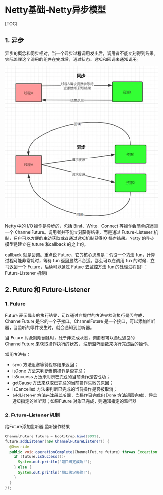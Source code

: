 # Netty基础-Netty异步模型

[TOC]

## 1. 异步

异步的概念和同步相对，当一个异步过程调用发出后，调用者不能立刻得到结果。实际处理这个调用的组件在完成后，通过状态、通知和回调来通知调用。

![png](images/异步线程模型示意图.png)

Netty 中的 I/O 操作是异步的，包括 Bind、Write、Connect 等操作会简单的返回一个 ChannelFuture。调用者并不能立刻获得结果，而是通过 Future-Listener 机制，用户可以方便的主动获取或者通过通知机制获得IO 操作结果。Netty 的异步模型是建立在 future 和callback 的之上的。

callback 就是回调。重点说 Future，它的核心思想是：假设一个方法 fun，计算过程可能非常耗时，等待 fun 返回显然不合适。那么可以在调用 fun 的时候，立马返回一个 Future，后续可以通过 Future 去监控方法 fun 的处理过程(即 ： Future-Listener 机制)

## 2. Future 和 Future-Listener

### 1. Future

Future 表示异步的执行结果，可以通过它提供的方法来检测执行是否完成，ChannelFuture 是它的一个子接口。ChannelFuture 是一个接口，可以添加监听器，当监听的事件发生时，就会通知到监听器。

当 Future 对象刚刚创建时，处于非完成状态，调用者可以通过返回的 ChannelFuture 来获取操作执行的状态， 注册监听函数来执行完成后的操作。

常用方法有：

- sync 方法阻塞等待程序结果返回；
- isDone 方法来判断当前操作是否完成；
- isSuccess 方法来判断已完成的当前操作是否成功；
- getCause 方法来获取已完成的当前操作失败的原因；
- isCancelled 方法来判断已完成的当前操作是否被取消；
- addListener 方法来注册监听器，当操作已完成(isDone 方法返回完成)，将会通知指定的监听器；如果Future 对象已完成，则通知指定的监听器

### 2. Future-Listener 机制

给Future添加监听器,监听操作结果

```java
ChannelFuture future = bootstrap.bind(9999);
future.addListener(new ChannelFutureListener() { 
  @Override 
  public void operationComplete(ChannelFuture future) throws Exception{ 
    if (future.isSuccess()){ 
      System.out.println("端口绑定成功!"); 
    } else { 
      System.out.println("端口绑定失败!"); 
    } 
  } 
});
```

